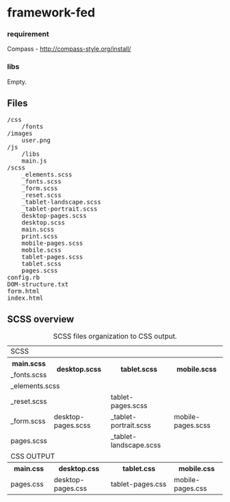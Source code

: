 framework-fed
=============

### requirement

Compass - http://compass-style.org/install/


### libs

Empty.

Files
--------------

<pre>
/css
	/fonts
/images
	user.png
/js
	/libs
	main.js
/scss
	_elements.scss
	_fonts.scss
	_form.scss
	_reset.scss
	_tablet-landscape.scss
	_tablet-portrait.scss
	desktop-pages.scss
	desktop.scss
	main.scss
	print.scss
	mobile-pages.scss
	mobile.scss
	tablet-pages.scss
	tablet.scss
	pages.scss
config.rb
DOM-structure.txt
form.html
index.html
</pre>

SCSS overview
--------------

<table>
  <caption>
    SCSS files organization to CSS output.
  </caption>
  <tr>
    <td colspan="4">SCSS</td>
  </tr>
  <tr>
    <th>main.scss</th>
    <th rowspan="2">desktop.scss</th>
    <th rowspan="2">tablet.scss</th>
    <th rowspan="2">mobile.scss</th>
  </tr>
  <tr>
    <td>_fonts.scss</td>
  </tr>
  <tr>
    <td colspan="4">_elements.scss</td>
  </tr>

  <tr>
    <td>_reset.scss</td>
    <td rowspan="3">desktop-pages.scss</td>
    <td>tablet-pages.scss</td>
    <td rowspan="3">mobile-pages.scss</td>
  </tr>
  <tr>
    <td>_form.scss</td>
    <td>_tablet-portrait.scss</td>
  </tr>
  <tr>
    <td>pages.scss</td>
    <td>_tablet-landscape.scss</td>
  </tr>

  <tr>
    <td colspan="4">CSS OUTPUT</td>
  </tr>
  <tr>
    <th>main.css</th>
    <th>desktop.css</th>
    <th>tablet.css</th>
    <th>mobile.css</th>
  </tr>
  <tr>
    <td>pages.css</td>
    <td>desktop-pages.css</td>
    <td>tablet-pages.css</td>
    <td>mobile-pages.css</td>
  </tr>
</table>

